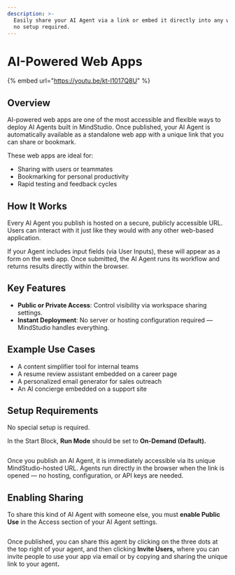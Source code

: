 ```yaml
---
description: >-
  Easily share your AI Agent via a link or embed it directly into any website —
  no setup required.
---
```


# AI-Powered Web Apps

{% embed url="https://youtu.be/kt-I1017Q8U" %}

## Overview

AI-powered web apps are one of the most accessible and flexible ways to deploy AI Agents built in MindStudio. Once published, your AI Agent is automatically available as a standalone web app with a unique link that you can share or bookmark.

These web apps are ideal for:

* Sharing with users or teammates
* Bookmarking for personal productivity
* Rapid testing and feedback cycles

## How It Works

Every AI Agent you publish is hosted on a secure, publicly accessible URL. Users can interact with it just like they would with any other web-based application.&#x20;

If your Agent includes input fields (via User Inputs), these will appear as a form on the web app. Once submitted, the AI Agent runs its workflow and returns results directly within the browser.

## Key Features

* **Public or Private Access**: Control visibility via workspace sharing settings.
* **Instant Deployment**: No server or hosting configuration required — MindStudio handles everything.

## Example Use Cases

* A content simplifier tool for internal teams
* A resume review assistant embedded on a career page
* A personalized email generator for sales outreach
* An AI concierge embedded on a support site

## Setup Requirements

No special setup is required.

In the Start Block, **Run Mode** should be set to **On-Demand (Default).**

<figure><img src="../.gitbook/assets/Screenshot 2025-06-19 at 11.32.35 AM.png" alt=""><figcaption></figcaption></figure>

Once you publish an AI Agent, it is immediately accessible via its unique MindStudio-hosted URL. Agents run directly in the browser when the link is opened — no hosting, configuration, or API keys are needed.

## Enabling Sharing

To share this kind of AI Agent with someone else, you must **enable Public Use** in the Access section of your AI Agent settings.

<figure><img src="../.gitbook/assets/Screenshot 2025-06-19 at 11.35.49 AM.png" alt=""><figcaption></figcaption></figure>

Once published, you can share this agent by clicking on the three dots at the top right of your agent, and  then clicking **Invite Users,** where you can invite people to use your app via email or by copying and sharing the unique link to your agen&#x74;**.**

<figure><img src="../.gitbook/assets/Screenshot 2025-06-19 at 11.38.00 AM.png" alt=""><figcaption></figcaption></figure>

<figure><img src="../.gitbook/assets/Screenshot 2025-06-19 at 11.41.15 AM (1).png" alt=""><figcaption></figcaption></figure>
